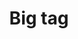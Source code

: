 ---
layout: pattern
categories: [patterns, tag]
title: Big tag
type: [detail-page]
permalink: /patterns/tag/big-tag/
overview: Lorem ipsum dolor sit amet, consectetur adipiscing elit, sed do eiusmod tempor incididunt ut labore et dolore magna aliqua. Interdum velit euismod in pellentesque. 
description: |
    
usa-link: "https://designsystem.digital.gov/components/tag/"
specification: |
#spec:
tags:
 - text: BIG
### tag text
   type: big
### options: big
### options: if blank, default size tag is applied
yml: |
  
  tags:
  - text: BIG
    type: big
      ### type options: 
        ### big

jekyll: |

  "{% include patterns/tag/tag-big.md %}"

### Paths to view design and code... 
## designimg: can be used to show an image of the design until a coded version can be created. The htmlpath & csspath should be located in the pattens folder. Read more about creating coded components in /docs/creating-patterns 
# designimg: 

htmlpath: patterns/tag/tag-big.md
csspath: patterns/tag/index.scss
---